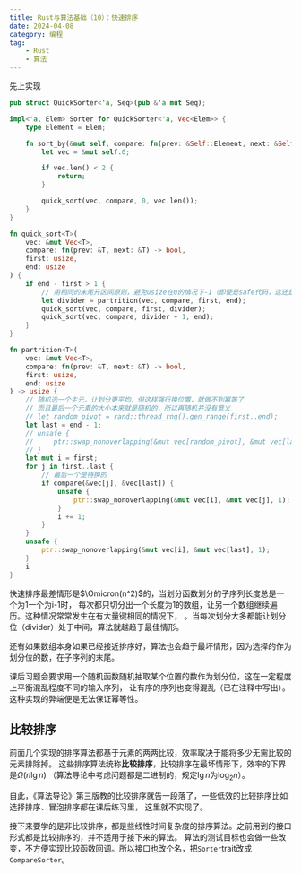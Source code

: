 ```yaml
---
title: Rust与算法基础（10）：快速排序
date: 2024-04-08
category: 编程
tag:
    - Rust
    - 算法
---
```


先上实现

```rust
pub struct QuickSorter<'a, Seq>(pub &'a mut Seq);

impl<'a, Elem> Sorter for QuickSorter<'a, Vec<Elem>> {
    type Element = Elem;

    fn sort_by(&mut self, compare: fn(prev: &Self::Element, next: &Self::Element) -> bool) {
        let vec = &mut self.0;

        if vec.len() < 2 {
            return;
        }

        quick_sort(vec, compare, 0, vec.len());
    }
}

fn quick_sort<T>(
    vec: &mut Vec<T>,
    compare: fn(prev: &T, next: &T) -> bool,
    first: usize,
    end: usize
) {
    if end - first > 1 {
        // 用相同的末尾开区间原则，避免usize在0的情况下-1（即使是safe代码，这还是会panic）
        let divider = partrition(vec, compare, first, end);
        quick_sort(vec, compare, first, divider);
        quick_sort(vec, compare, divider + 1, end);
    }
}

fn partrition<T>(
    vec: &mut Vec<T>,
    compare: fn(prev: &T, next: &T) -> bool,
    first: usize,
    end: usize
) -> usize {
    // 随机选一个主元，让划分更平均，但这样强行换位置，就做不到幂等了
    // 而且最后一个元素的大小本来就是随机的，所以再随机并没有意义
    // let random_pivot = rand::thread_rng().gen_range(first..end);
    let last = end - 1;
    // unsafe {
    //     ptr::swap_nonoverlapping(&mut vec[random_pivot], &mut vec[last], 1);
    // }
    let mut i = first;
    for j in first..last {
        // 最后一个是待换的
        if compare(&vec[j], &vec[last]) {
            unsafe {
                ptr::swap_nonoverlapping(&mut vec[i], &mut vec[j], 1);
            }
            i += 1;
        }
    }
    unsafe {
        ptr::swap_nonoverlapping(&mut vec[i], &mut vec[last], 1);
    }
    i
}
```

快速排序最差情形是$\Omicron(n^2)$的，当划分函数划分的子序列长度总是一个为1一个为i-1时，
每次都只切分出一个长度为1的数组，让另一个数组继续遍历。这种情况常常发生在有大量键相同的情况下，
。当每次划分大多都能让划分位（divider）处于中间，算法就越趋于最佳情形。

还有如果数组本身如果已经接近排序好，算法也会趋于最坏情形，因为选择的作为划分位的数，在子序列的末尾。

课后习题会要求用一个随机函数随机抽取某个位置的数作为划分位，这在一定程度上平衡混乱程度不同的输入序列，
让有序的序列也变得混乱（已在注释中写出）。这种实现的弊端便是无法保证幂等性。

## 比较排序
前面几个实现的排序算法都基于元素的两两比较，效率取决于能将多少无需比较的元素排除掉。
这些排序算法统称**比较排序**，比较排序在最坏情形下，效率的下界是$\Omega(n\lg{n})$
（算法导论中考虑问题都是二进制的，规定$\lg{n}$为$\log_2{n}$）。

自此，《算法导论》第三版教的比较排序就告一段落了，一些低效的比较排序比如选择排序、冒泡排序都在课后练习里，
这里就不实现了。

接下来要学的是非比较排序，都是些线性时间复杂度的排序算法。之前用到的接口形式都是比较排序的，并不适用于接下来的算法。
算法的测试目标也会做一些改变，不方便实现比较函数回调。所以接口也改个名，把`Sorter`trait改成`CompareSorter`。
